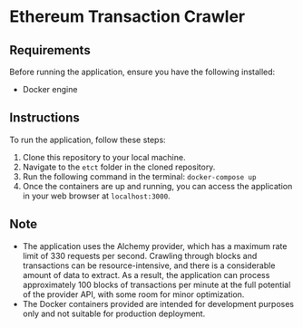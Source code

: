 # Ethereum Transaction Crawler

## Requirements
Before running the application, ensure you have the following installed:
- Docker engine

## Instructions
To run the application, follow these steps:
1. Clone this repository to your local machine.
2. Navigate to the `etct` folder in the cloned repository.
3. Run the following command in the terminal:
`docker-compose up`
4. Once the containers are up and running, you can access the application in your web browser at `localhost:3000`.

## Note
- The application uses the Alchemy provider, which has a maximum rate limit of 330 requests per second. Crawling through blocks and transactions can be resource-intensive, and there is a considerable amount of data to extract. As a result, the application can process approximately 100 blocks of transactions per minute at the full potential of the provider API, with some room for minor optimization.
- The Docker containers provided are intended for development purposes only and not suitable for production deployment.
